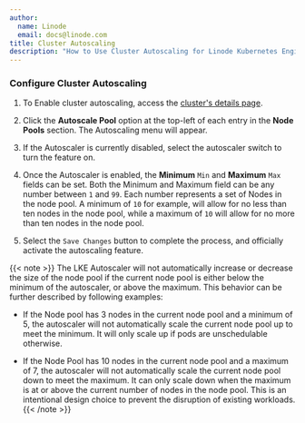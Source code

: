 ```yaml
---
author:
  name: Linode
  email: docs@linode.com
title: Cluster Autoscaling
description: "How to Use Cluster Autoscaling for Linode Kubernetes Engine (LKE)"
---
```


### Configure Cluster Autoscaling

1. To Enable cluster autoscaling, access the [cluster's details page](/docs/guides/deploy-and-manage-a-cluster-with-linode-kubernetes-engine-a-tutorial/#access-your-clusters-details-page).

1. Click the **Autoscale Pool** option at the top-left of each entry in the **Node Pools** section. The Autoscaling menu will appear.

1. If the Autoscaler is currently disabled, select the autoscaler switch to turn the feature on.

1. Once the Autoscaler is enabled, the **Minimum** `Min` and **Maximum** `Max` fields can be set. Both the Minimum and Maximum field can be any number between `1` and `99`. Each number represents a set of Nodes in the node pool. A minimum of `10` for example, will allow for no less than ten nodes in the node pool, while a maximum of `10` will allow for no more than ten nodes in the node pool.

1. Select the `Save Changes` button to complete the process, and officially activate the autoscaling feature.

{{< note >}}
The LKE Autoscaler will not automatically increase or decrease the size of the node pool if the current node pool is either below the minimum of the autoscaler, or above the maximum. This behavior can be further described by following examples:

- If the Node pool has 3 nodes in the current node pool and a minimum of 5, the autoscaler will not automatically scale the current node pool up to meet the minimum. It will only scale up if pods are unschedulable otherwise.

- If the Node Pool has 10 nodes in the current node pool and a maximum of 7, the autoscaler will not automatically scale the current node pool down to meet the maximum. It can only scale down when the maximum is at or above the current number of nodes in the node pool. This is an intentional design choice to prevent the disruption of existing workloads.
{{< /note >}}